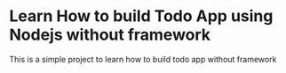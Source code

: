 # Learn How to build Todo App using Nodejs without framework

This is a simple project to learn how to build todo app without framework
